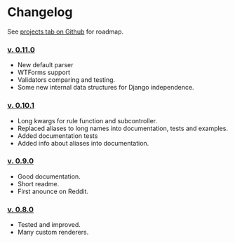 # Changelog

See [projects tab on Github](https://github.com/orsinium/djburger/projects) for roadmap.

### [v. 0.11.0](https://github.com/orsinium/djburger/releases/tag/0.11.0)

* New default parser
* WTForms support
* Validators comparing and testing.
* Some new internal data structures for Django independence.

### [v. 0.10.1](https://github.com/orsinium/djburger/releases/tag/0.10.1)

* Long kwargs for rule function and subcontroller.
* Replaced aliases to long names into documentation, tests and examples.
* Added documentation tests
* Added info about aliases into documentation.


### [v. 0.9.0](https://github.com/orsinium/djburger/releases/tag/0.9.0)

* Good documentation.
* Short readme.
* First anounce on Reddit.


### [v. 0.8.0](https://github.com/orsinium/djburger/releases/tag/0.8.0)

* Tested and improved.
* Many custom renderers.
